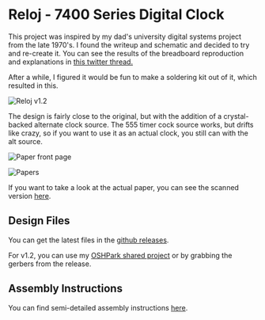 # Reloj - 7400 Series Digital Clock

This project was inspired by my dad's university digital systems project from the late 1970's. I found the writeup and schematic and decided to try and re-create it. You can see the results of the breadboard reproduction and explanations in [this twitter thread.](https://twitter.com/alvaroprieto/status/1239990814320680960)

After a while, I figured it would be fun to make a soldering kit out of it, which resulted in this.

![Reloj v1.2](pictures/IMG_6960.jpg)

The design is fairly close to the original, but with the addition of a crystal-backed alternate clock source. The 555 timer cock source works, but drifts like crazy, so if you want to use it as an actual clock, you still can with the alt source.

![Paper front page](pictures/IMG_1828.jpg)

![Papers](pictures/IMG_E1821.jpg)

If you want to take a look at the actual paper, you can see the scanned version [here](files/sistemas_digitales.pdf).

## Design Files
You can get the latest files in the [github releases](https://github.com/alvarop/reloj/releases).

For v1.2, you can use my [OSHPark shared project](https://oshpark.com/shared_projects/LdUSEX5V) or by grabbing the gerbers from the release.

## Assembly Instructions
You can find semi-detailed assembly instructions [here](INSTRUCTIONS.md).

